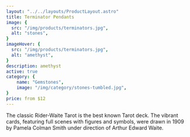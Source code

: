 ```yaml
---
layout: "../../layouts/ProductLayout.astro"
title: Terminator Pendants
image: {
  src: "/img/products/terminators.jpg",
  alt: "stones",
}
imageHover: {
  src: "/img/products/terminators.jpg",
  alt: "amethyst",
}
description: amethyst
active: true
category: {
    name: "Gemstones",
    image: "/img/category/stones-tumbled.jpg",
}
price: from $12
---
```


The classic Rider-Waite Tarot is the best known Tarot deck. The vibrant cards, featuring full scenes with figures and symbols, were drawn in 1909 by Pamela Colman Smith under direction of Arthur Edward Waite.


